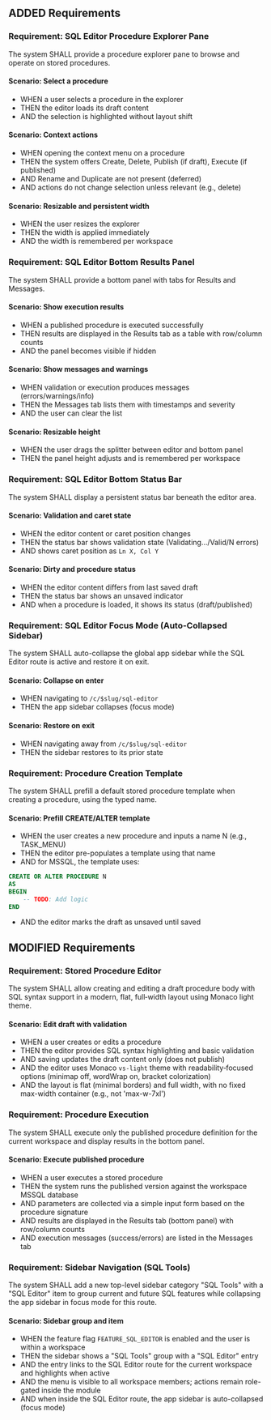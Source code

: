 ## ADDED Requirements

### Requirement: SQL Editor Procedure Explorer Pane

The system SHALL provide a procedure explorer pane to browse and operate on stored procedures.

#### Scenario: Select a procedure

- WHEN a user selects a procedure in the explorer
- THEN the editor loads its draft content
- AND the selection is highlighted without layout shift

#### Scenario: Context actions

- WHEN opening the context menu on a procedure
- THEN the system offers Create, Delete, Publish (if draft), Execute (if published)
- AND Rename and Duplicate are not present (deferred)
- AND actions do not change selection unless relevant (e.g., delete)

#### Scenario: Resizable and persistent width

- WHEN the user resizes the explorer
- THEN the width is applied immediately
- AND the width is remembered per workspace

### Requirement: SQL Editor Bottom Results Panel

The system SHALL provide a bottom panel with tabs for Results and Messages.

#### Scenario: Show execution results

- WHEN a published procedure is executed successfully
- THEN results are displayed in the Results tab as a table with row/column counts
- AND the panel becomes visible if hidden

#### Scenario: Show messages and warnings

- WHEN validation or execution produces messages (errors/warnings/info)
- THEN the Messages tab lists them with timestamps and severity
- AND the user can clear the list

#### Scenario: Resizable height

- WHEN the user drags the splitter between editor and bottom panel
- THEN the panel height adjusts and is remembered per workspace

### Requirement: SQL Editor Bottom Status Bar

The system SHALL display a persistent status bar beneath the editor area.

#### Scenario: Validation and caret state

- WHEN the editor content or caret position changes
- THEN the status bar shows validation state (Validating…/Valid/N errors)
- AND shows caret position as `Ln X, Col Y`

#### Scenario: Dirty and procedure status

- WHEN the editor content differs from last saved draft
- THEN the status bar shows an unsaved indicator
- AND when a procedure is loaded, it shows its status (draft/published)

### Requirement: SQL Editor Focus Mode (Auto-Collapsed Sidebar)

The system SHALL auto-collapse the global app sidebar while the SQL Editor route is active and restore it on exit.

#### Scenario: Collapse on enter

- WHEN navigating to `/c/$slug/sql-editor`
- THEN the app sidebar collapses (focus mode)

#### Scenario: Restore on exit

- WHEN navigating away from `/c/$slug/sql-editor`
- THEN the sidebar restores to its prior state

### Requirement: Procedure Creation Template

The system SHALL prefill a default stored procedure template when creating a procedure, using the typed name.

#### Scenario: Prefill CREATE/ALTER template

- WHEN the user creates a new procedure and inputs a name N (e.g., TASK_MENU)
- THEN the editor pre-populates a template using that name
- AND for MSSQL, the template uses:

```sql
CREATE OR ALTER PROCEDURE N
AS
BEGIN
    -- TODO: Add logic
END
```

- AND the editor marks the draft as unsaved until saved

## MODIFIED Requirements

### Requirement: Stored Procedure Editor

The system SHALL allow creating and editing a draft procedure body with SQL syntax support in a modern, flat, full‑width layout using Monaco light theme.

#### Scenario: Edit draft with validation

- WHEN a user creates or edits a procedure
- THEN the editor provides SQL syntax highlighting and basic validation
- AND saving updates the draft content only (does not publish)
- AND the editor uses Monaco `vs-light` theme with readability‑focused options (minimap off, wordWrap on, bracket colorization)
- AND the layout is flat (minimal borders) and full width, with no fixed max-width container (e.g., not 'max-w-7xl')

### Requirement: Procedure Execution

The system SHALL execute only the published procedure definition for the current workspace and display results in the bottom panel.

#### Scenario: Execute published procedure

- WHEN a user executes a stored procedure
- THEN the system runs the published version against the workspace MSSQL database
- AND parameters are collected via a simple input form based on the procedure signature
- AND results are displayed in the Results tab (bottom panel) with row/column counts
- AND execution messages (success/errors) are listed in the Messages tab

### Requirement: Sidebar Navigation (SQL Tools)

The system SHALL add a new top-level sidebar category "SQL Tools" with a "SQL Editor" item to group current and future SQL features while collapsing the app sidebar in focus mode for this route.

#### Scenario: Sidebar group and item

- WHEN the feature flag `FEATURE_SQL_EDITOR` is enabled and the user is within a workspace
- THEN the sidebar shows a "SQL Tools" group with a "SQL Editor" entry
- AND the entry links to the SQL Editor route for the current workspace and highlights when active
- AND the menu is visible to all workspace members; actions remain role-gated inside the module
- AND when inside the SQL Editor route, the app sidebar is auto-collapsed (focus mode)
